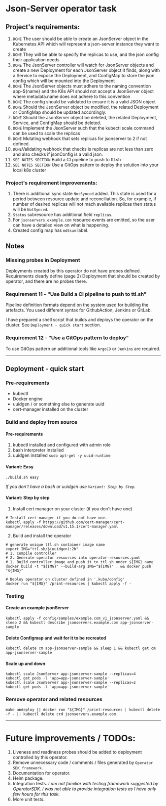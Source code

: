 # Json-Server operator task
## Project's requirements:
1. `DONE` The user should be able to create an JsonServer object in the Kubernetes API which will represent a json-server instance they want to create
2. `DONE` They will be able to specify the replicas to use, and the json config their application needs
3. `DONE` The JsonServer controller will watch for JsonServer objects and create a new Deployment for each JsonServer object it finds, along with a Service to expose the Deployment, and ConfigMap to store the json config which will be mounted into the Deployment
4. `DONE` The JsonServer objects must adhere to the naming convention app-${name} and the K8s API should not accept a JsonServer object where metadata.name does not adhere to this convention
5. `DONE` The config should be validated to ensure it is a valid JSON object
6. `DONE` Should the JsonServer object be modified, the related Deployment or ConfigMap should be updated accordingly.
7. `DONE` Should the JsonServer object be deleted, the related Deployment, Service, and ConfigMap should be deleted. 
8. `DONE` Implement the JsonServer such that the kubectl scale command can be used to scale the replicas 
9. `DONE` Mutating webhook that sets replicas for jsonserver to 2 if not defined.
10. `DONE`Validating webhook that checks is replicas are not less than zero and also checks if jsonConfig is a valid json.
11. `SEE NOTES SECTION` Build a CI pipeline to push to ttl.sh 
12. `SEE NOTES SECTION` Use a GitOps pattern to deploy the solution into your local k8s cluster

### Project's requirement improvements:
1. There is additional sync state `NotSynced` added. This state is used for a period between resource update and reconciliation. 
   So, for example, if number of desired replicas will not mach available replicas then status will be `NotSynced`.  
2. `Status` subresource has additional field `replicas`.
3. For `jsonservers.example.com` resource events are emitted, so the user can have a detailed view on what is happening.
4. Created config map has `md5sum` label.

## Notes
### Missing probes in Deployment
Deployments created by this operator do not have probes defined.
Requirements clearly define (page 2) Deployment that should be created by operator, and there are no probes there.


### Requirement 11 - "Use Build a CI pipeline to push to ttl.sh"
Pipeline definition formats depend on the system used for building the artefacts.
You used different syntax for GithubAction, Jenkins or GitLab.

I have prepared a shell script that builds and deploys the operator on the cluster. See `Deployment - quick start` section.

### Requirement 12 - "Use a GitOps pattern to deploy"
To use GitOps pattern an additional tools like `ArgoCD` or `Jenkins` are required.

---

## Deployment - quick start
### Pre-requirements 
* kubectl
* Docker engine
* uuidgen / or something else to generate uuid
* cert-manager installed on the cluster 


### Build and deploy from source
#### Pre-requirements
1. kubectl installed and configured with admin role
2. bash interpreter installed
3. uuidgen installed `sudo apt-get -y uuid-runtime`

#### Variant: Easy
```shell
./build.sh easy
```
_If you don't have a bash or uuidgen use `Variant: Step by Step`._


#### Variant: Step by step 
1. Install cert manager on your cluster (if you don't have one)
```shell
# Install cert-manager if you do not have one.
kubectl apply -f https://github.com/cert-manager/cert-manager/releases/download/v1.15.1/cert-manager.yaml
```
2. Build and install the operator
```shell
# generate unique ttl.sh container image name 
export IMG="ttl.sh/$(uuidgen):2h"
# 1. Compile controller
# 2. Generate operator resources into operator-resources.yaml
# 1. Build controller image and push it to ttl.sh under ${IMG} name
docker build -t "${IMG}" --build-arg IMG="${IMG}" . && docker push "${IMG}"

# Deploy operator on cluster defined in '.kube/config'
docker run "${IMG}" /print-resources | kubectl apply -f -
```
### Testing
#### Create an example jsonServer
```shell
kubectl apply -f config/samples/example.com_v1_jsonserver.yaml && sleep 2 && kubectl describe jsonservers.example.com app-jsonserver-sample 
```

#### Delete Configmap and wait for it to be recreated 
```shell
kubectl delete cm app-jsonserver-sample && sleep 1 && kubectl get cm app-jsonserver-sample 
```

#### Scale up and down
```shell
kubectl scale JsonServer app-jsonserver-sample --replicas=4
kubectl get pods -l 'app=app-jsonserver-sample'
kubectl scale JsonServer app-jsonserver-sample --replicas=2
kubectl get pods -l 'app=app-jsonserver-sample'
```



### Remove operator and related resources
```shell
make undeploy || docker run "${IMG}" /print-resources | kubectl delete -f - || kubectl delete crd jsonservers.example.com
```

---
# Future improvements / TODOs:
1. Liveness and readiness probes should be added to deployment controlled by this operator.
2. Remove unnecessary code / comments / files generated by `Operator SDK framework`.
3. Documentation for operator.
4. Helm package.
5. Integration tests. _I am not familiar with testing framework suggested by OperatorSDK. I was not able to provide integration tests as I have only few hours for this task._ 
6. More unit tests.
